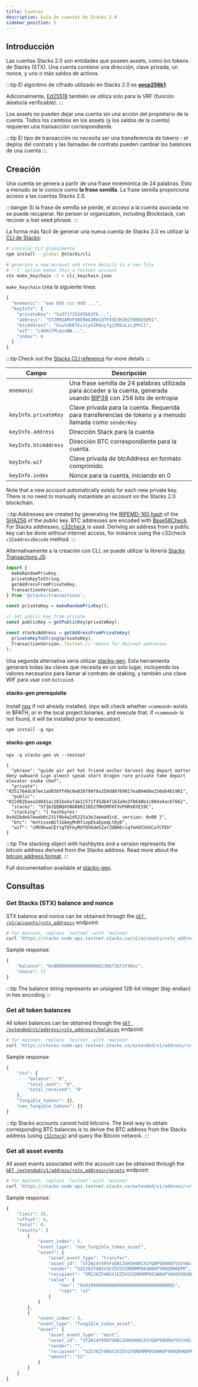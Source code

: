 ```yaml
---
title: Cuentas
description: Guía de cuentas de Stacks 2.0
sidebar_position: 5
---
```


## Introducción

Las cuentas Stacks 2.0 son entidades que poseen assets, como los tokens de Stacks (STX). Una cuenta contiene una dirección, clave privada, un nonce, y uno o más saldos de activos.

:::tip El algoritmo de cifrado utilizado en Stacks 2.0 es **[secp256k1](https://en.bitcoinwiki.org/wiki/Secp256k1)**.

Adicionalmente, [Ed25519](https://ed25519.cr.yp.to/) también se utiliza solo para la VRF (función aleatoria verificable). :::

Los assets no pueden dejar una cuenta sin una acción del propietario de la cuenta. Todos los cambios en los assets (y los saldos de la cuenta) requieren una transacción correspondiente.

:::tip
El tipo de transacción no necesita ser una transferencia de tokens - el deploy del contrato y las llamadas de contrato pueden cambiar los balances de una cuenta
:::

## Creación

Una cuenta se genera a partir de una frase mnemónica de 24 palabras. Esto a menudo se le conoce como **la frase semilla**. La frase semilla proporciona acceso a las cuentas Stacks 2.0.

:::danger
Si la frase de semilla se pierde, el acceso a la cuenta asociada no se puede recuperar. No person or organization, including Blockstack, can recover a lost seed phrase.
:::

La forma más fácil de generar una nueva cuenta de Stacks 2.0 es utilizar la [CLI de Stacks](https://github.com/hirosystems/stacks.js/tree/master/packages/cli):

```bash
# instalar CLI globalmente
npm install --global @stacks/cli

# generate a new account and store details in a new file
# '-t' option makes this a testnet account
stx make_keychain -t > cli_keychain.json
```

`make_keychain` crea la siguiente línea:

```js
{
  "mnemonic": "aaa bbb ccc ddd ...",
  "keyInfo": {
    "privateKey": "5a3f1f15245bb3fb...",
    "address": "STJRM2AMVF90ER6G3RW1QTF85E3HZH37006D5ER1",
    "btcAddress": "biwSd6KTEvJcyX2R8oyfgj5REuLzczMYC1",
    "wif": "L4HXn7PLmzoNW...",
    "index": 0
  }
}
```

:::tip Check out the [Stacks CLI reference](https://docs.hiro.so/references/stacks-cli) for more details :::

| Campo                | Descripción                                                                                                                                                                           |
| -------------------- | ------------------------------------------------------------------------------------------------------------------------------------------------------------------------------------- |
| `mnemonic`           | Una frase semilla de 24 palabras utilizada para acceder a la cuenta, generada usando [BIP39](https://github.com/bitcoin/bips/blob/master/bip-0039.mediawiki) con 256 bits de entropía |
| `keyInfo.privateKey` | Clave privada para la cuenta. Requerida para transferencias de tokens y a menudo llamada como `senderKey`                                                                             |
| `keyInfo.address`    | Dirección Stack para la cuenta                                                                                                                                                        |
| `keyInfo.btcAddress` | Dirección BTC correspondiente para la cuenta.                                                                                                                                         |
| `keyInfo.wif`        | Clave privada de btcAddress en formato comprimido.                                                                                                                                    |
| `keyInfo.index`      | Nonce para la cuenta, iniciando en 0                                                                                                                                                  |

Note that a new account automatically exists for each new private key. There is no need to manually instantiate an account on the Stacks 2.0 blockchain.

:::tip Addresses are created by generating the [RIPEMD-160 hash](https://en.wikipedia.org/wiki/RIPEMD#RIPEMD-160_hashes) of the [SHA256](https://en.bitcoinwiki.org/wiki/SHA-256) of the public key. BTC addresses are encoded with [Base58Check](https://en.bitcoin.it/wiki/Base58Check_encoding). For Stacks addresses, [c32check](https://github.com/stacks-network/c32check) is used. Deriving an address from a public key can be done without internet access, for instance using the c32check `c32addressDecode` method. :::

Alternativamente a la creación con CLI, se puede utilizar la librería [Stacks Transactions JS](https://github.com/hirosystems/stacks.js/tree/master/packages/transactions):

```js
import {
  makeRandomPrivKey,
  privateKeyToString,
  getAddressFromPrivateKey,
  TransactionVersion,
} from '@stacks/transactions';

const privateKey = makeRandomPrivKey();

// Get public key from private
const publicKey = getPublicKey(privateKey);

const stacksAddress = getAddressFromPrivateKey(
  privateKeyToString(privateKey),
  TransactionVersion. Testnet // remove for Mainnet addresses
);
```

Una segunda alternativa sería utilizar [stacks-gen](https://github.com/psq/stacks-gen). Esta herramienta generará todas las claves que necesita en un solo lugar, incluyendo los valores necesarios para llamar al contrato de staking, y también una clave WIF para usar con `bitcoind`.

#### stacks-gen prerequisite

Install [npx](https://github.com/npm/npx) if not already installed. (npx will check whether `<command>` exists in \$PATH, or in the local project binaries, and execute that. If `<command>` is not found, it will be installed prior to execution).

```
npm install -g npx
```

#### stacks-gen usage

```
npx -q stacks-gen sk --testnet

{
  "phrase": "guide air pet hat friend anchor harvest dog depart matter deny awkward sign almost speak short dragon rare private fame depart elevator snake chef",
  "private": "0351764dc07ee1ad038ff49c0e020799f0a350dd0769017ea09460e150a6401901",
  "public": "022d82baea2d041ac281bebafab11571f45db4f163a9e3f8640b1c804a4ac6f662",
  "stacks": "ST16JQQNQXVNGR8RZ1D52TMH5MFHTXVPHRV6YE19C",
  "stacking": "{ hashbytes: 0x4d2bdeb7eeeb0c231f0b4a2d5225a3e3aeeed1c6, version: 0x00 }",
  "btc": "mnYzsxxW271GkmyMnRfiopEkaEpeqLtDy8",
  "wif": "cMh9kwaCEttgTQYkyMUYQVbdm5ZarZdBHErcq7mXUChXXCo7CFEh"
}
```

:::tip The stacking object with hashbytes and a version represents the bitcoin address derived from the Stacks address. Read more about the [bitcoin address format](stacking#bitcoin-address). :::

Full documentation available at [stacks-gen](https://github.com/psq/stacks-gen).

## Consultas

### Get Stacks (STX) balance and nonce

STX balance and nonce can be obtained through the [`GET /v2/accounts/<stx_address>`](https://docs.hiro.so/api#operation/get_account_info) endpoint:

```bash
# for mainnet, replace `testnet` with `mainnet`
curl 'https://stacks-node-api.testnet.stacks.co/v2/accounts/<stx_address>'
```

Sample response:

```js
{
    "balance": "0x0000000000000000002386f26f3f40ec",
    "nonce": 17
}
```

:::tip
The balance string represents an unsigned 128-bit integer (big-endian) in hex encoding
:::

### Get all token balances

All token balances can be obtained through the [`GET /extended/v1/address/<stx_address>/balances`](https://docs.hiro.so/api#operation/get_account_balance) endpoint:

```bash
# for mainnet, replace `testnet` with `mainnet`
curl 'https://stacks-node-api.testnet.stacks.co/extended/v1/address/<stx_address>/balances'
```

Sample response:

```js
{
    "stx": {
        "balance": "0",
        "total_sent": "0",
        "total_received": "0"
    },
    "fungible_tokens": {},
    "non_fungible_tokens": {}
}
```

:::tip Stacks accounts cannot hold bitcoins. The best way to obtain corresponding BTC balances is to derive the BTC address from the Stacks address (using [`c32check`](https://github.com/stacks-network/c32check#c32tob58-b58toc32)) and query the Bitcoin network. :::

### Get all asset events

All asset events associated with the account can be obtained through the [`GET /extended/v1/address/<stx_address>/assets`](https://docs.hiro.so/api#operation/get_account_balance) endpoint:

```bash
# for mainnet, replace `testnet` with `mainnet`
curl 'https://stacks-node-api.testnet.stacks.co/extended/v1/address/<stx_address>/assets'
```

Sample response:

```js
{
    "limit": 20,
    "offset": 0,
    "total": 0,
    "results": [
        {
            "event_index": 5,
            "event_type": "non_fungible_token_asset",
            "asset": {
                "asset_event_type": "transfer",
                "asset_id": "ST2W14YX9SFVDB1ZGHSH40CX1YQAP9XKRAYSSVYAG.hello_world::hello-nft",
                "sender": "SZ2J6ZY48GV1EZ5V2V5RB9MP66SW86PYKKQ9H6DPR",
                "recipient": "SM2J6ZY48GV1EZ5V2V5RB9MP66SW86PYKKQVX8X0G",
                "value": {
                    "hex": "0x0100000000000000000000000000000001",
                    "repr": "u1"
                }
            }
        },
        {
            "event_index": 3,
            "event_type": "fungible_token_asset",
            "asset": {
                "asset_event_type": "mint",
                "asset_id": "ST2W14YX9SFVDB1ZGHSH40CX1YQAP9XKRAYSSVYAG.hello_world::novel-token-19",
                "sender": "",
                "recipient": "SZ2J6ZY48GV1EZ5V2V5RB9MP66SW86PYKKQ9H6DPR",
                "amount": "12"
            }
        }
    ]
}
```
